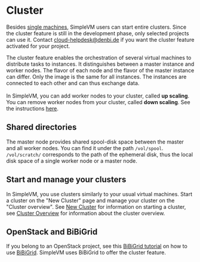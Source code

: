 # Cluster

Besides [single machines](../Instance/index.md), SimpleVM users can start entire clusters.
Since the cluster feature is still in the development phase,
only selected projects can use it.
Contact [cloud-helpdesk@denbi.de](mailto:cloud-helpdesk@denbi.de) if you want the cluster feature
activated for your project.

The cluster feature enables the orchestration of several virtual machines to distribute tasks to instances.
It distinguishes between a master instance and worker nodes. 
The flavor of each node and the flavor of the master instance can differ. 
Only the image is the same for all instances. 
The instances are connected to each other and can thus exchange data.
<br>
<br>
In SimpleVM, you can add worker nodes to your cluster, called **up scaling**.
You can remove worker nodes from your cluster, called **down scaling**.
See the instructions [here](./cluster_overview.md#3-scale-up).

## Shared directories

The master node provides shared spool-disk space between the master and all worker nodes.
You can find it under the path `/vol/spool`.<br>
`/vol/scratch/` corresponds to the path of the ephemeral disk, thus the local disk space of a single worker node or a 
master node.

## Start and manage your clusters

In SimpleVM, you use clusters similarly to your usual virtual machines.
Start a cluster on the "New Cluster" page and manage your cluster on the "Cluster overview".
See [New Cluster](new_cluster.md) for information on starting a cluster, 
see [Cluster Overview](cluster_overview.md) for information
about the cluster overview.

## OpenStack and BiBiGrid

If you belong to an OpenStack project, see this [BiBiGrid tutorial]({{extra.cloud_portal_wiki_link}}Tutorials/BiBiGrid/) on how
to use [BiBiGrid](https://github.com/BiBiServ/bibigrid).
SimpleVM uses BiBiGrid to offer the cluster feature.
